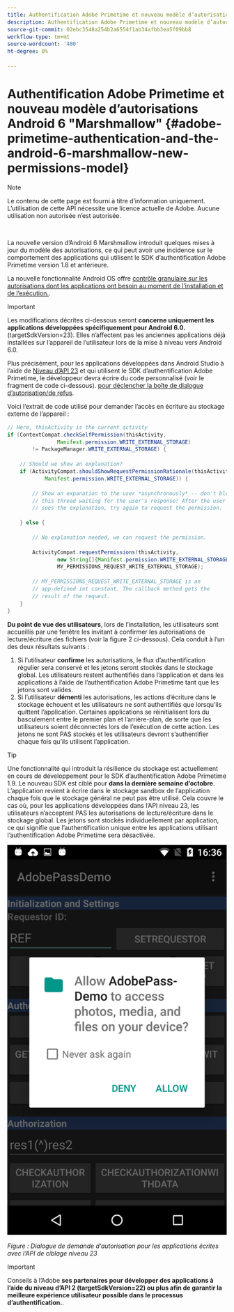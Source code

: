 ```yaml
---
title: Authentification Adobe Primetime et nouveau modèle d’autorisations Android 6 "Marshmallow"
description: Authentification Adobe Primetime et nouveau modèle d’autorisations Android 6 "Marshmallow"
source-git-commit: 02ebc3548a254b2a6554f1ab34afbb3ea5f09bb8
workflow-type: tm+mt
source-wordcount: '480'
ht-degree: 0%

---
```


# Authentification Adobe Primetime et nouveau modèle d’autorisations Android 6 &quot;Marshmallow&quot; {#adobe-primetime-authentication-and-the-android-6-marshmallow-new-permissions-model}

>[!NOTE]
>
>Le contenu de cette page est fourni à titre d’information uniquement. L’utilisation de cette API nécessite une licence actuelle de Adobe. Aucune utilisation non autorisée n’est autorisée.

</br>

La nouvelle version d’Android 6 Marshmallow introduit quelques mises à jour du modèle des autorisations, ce qui peut avoir une incidence sur le comportement des applications qui utilisent le SDK d’authentification Adobe Primetime version 1.8 et antérieure.

La nouvelle fonctionnalité Android OS offre [contrôle granulaire sur les autorisations dont les applications ont besoin au moment de l’installation et de l’exécution.](https://developer.android.com/about/versions/marshmallow/android-6.0-changes.html).

>[!IMPORTANT]
>
>Les modifications décrites ci-dessous seront **concerne uniquement les applications développées spécifiquement pour Android 6.0.** (targetSdkVersion=23). Elles n’affectent pas les anciennes applications déjà installées sur l’appareil de l’utilisateur lors de la mise à niveau vers Android 6.0.


Plus précisément, pour les applications développées dans Android Studio à l’aide de [Niveau d’API 23](http://developer.android.com/sdk/api_diff/23/changes.html) et qui utilisent le SDK d’authentification Adobe Primetime, le développeur devra écrire du code personnalisé (voir le fragment de code ci-dessous). [pour déclencher la boîte de dialogue d’autorisation/de refus](https://developer.android.com/training/permissions/requesting.html).

Voici l’extrait de code utilisé pour demander l’accès en écriture au stockage externe de l’appareil :

```java
// Here, thisActivity is the current activity
if (ContextCompat.checkSelfPermission(thisActivity,
                Manifest.permission.WRITE_EXTERNAL_STORAGE)
        != PackageManager.WRITE_EXTERNAL_STORAGE) {

    // Should we show an explanation?
    if (ActivityCompat.shouldShowRequestPermissionRationale(thisActivity,
            Manifest.permission.WRITE_EXTERNAL_STORAGE)) {

        // Show an expanation to the user *asynchronously* -- don't block
        // this thread waiting for the user's response! After the user
        // sees the explanation, try again to request the permission.

    } else {

        // No explanation needed, we can request the permission.

        ActivityCompat.requestPermissions(thisActivity,
                new String[]{Manifest.permission.WRITE_EXTERNAL_STORAGE},
                MY_PERMISSIONS_REQUEST_WRITE_EXTERNAL_STORAGE);

        // MY_PERMISSIONS_REQUEST_WRITE_EXTERNAL_STORAGE is an
        // app-defined int constant. The callback method gets the
        // result of the request.
    }
}
```




**Du point de vue des utilisateurs**, lors de l’installation, les utilisateurs sont accueillis par une fenêtre les invitant à confirmer les autorisations de lecture/écriture des fichiers (voir la figure 2 ci-dessous). Cela conduit à l’un des deux résultats suivants :

1. Si l’utilisateur **confirme** les autorisations, le flux d’authentification régulier sera conservé et les jetons seront stockés dans le stockage global. Les utilisateurs restent authentifiés dans l’application et dans les applications à l’aide de l’authentification Adobe Primetime tant que les jetons sont valides.
1. Si l’utilisateur **démenti** les autorisations, les actions d’écriture dans le stockage échouent et les utilisateurs ne sont authentifiés que lorsqu’ils quittent l’application. Certaines applications se réinitialisent lors du basculement entre le premier plan et l’arrière-plan, de sorte que les utilisateurs soient déconnectés lors de l’exécution de cette action. Les jetons ne sont PAS stockés et les utilisateurs devront s’authentifier chaque fois qu’ils utilisent l’application.


>[!TIP]
>
>Une fonctionnalité qui introduit la résilience du stockage est actuellement en cours de développement pour le SDK d’authentification Adobe Primetime 1.9. Le nouveau SDK est ciblé pour **dans la dernière semaine d’octobre**. L’application revient à écrire dans le stockage sandbox de l’application chaque fois que le stockage général ne peut pas être utilisé. Cela couvre le cas où, pour les applications développées dans l’API niveau 23, les utilisateurs n’acceptent PAS les autorisations de lecture/écriture dans le stockage global. Les jetons sont stockés individuellement par application, ce qui signifie que l’authentification unique entre les applications utilisant l’authentification Adobe Primetime sera désactivée.


![](assets/android-permissions-request.png)

*Figure : Dialogue de demande d’autorisation pour les applications écrites avec l’API de ciblage niveau 23*

>[!IMPORTANT]
>
> Conseils à l’Adobe **ses partenaires pour développer des applications à l’aide du niveau d’API 2 (targetSdkVersion=22) ou plus afin de garantir la meilleure expérience utilisateur possible dans le processus d’authentification.**.
